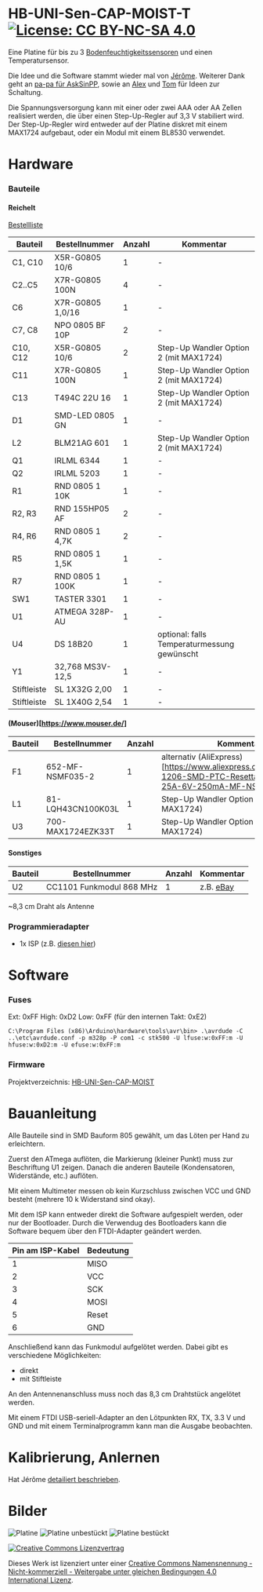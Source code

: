# HB-UNI-Sen-CAP-MOIST-T     [![License: CC BY-NC-SA 4.0](https://img.shields.io/badge/License-CC%20BY--NC--SA%204.0-lightgrey.svg)](https://creativecommons.org/licenses/by-nc-sa/4.0/)

Eine Platine für bis zu 3 [Bodenfeuchtigkeitssensoren](https://www.dfrobot.com/product-1385.html) und einen Temperatursensor.

Die Idee und die Software stammt wieder mal von [Jérôme](https://github.com/jp112sdl/HB-UNI-Sen-CAP-MOIST). Weiterer Dank geht an [pa-pa für AskSinPP](https://github.com/pa-pa/AskSinPP), sowie an [Alex](https://github.com/alexreinert) und [Tom](https://github.com/TomMajor) für Ideen zur Schaltung.

Die Spannungsversorgung kann mit einer oder zwei AAA oder AA Zellen realisiert werden, die über einen Step-Up-Regler auf 3,3 V stabiliert wird.
Der Step-Up-Regler wird entweder auf der Platine diskret mit einem MAX1724 aufgebaut, oder ein Modul mit einem BL8530 verwendet.


# Hardware

### Bauteile

#### Reichelt

[Bestellliste](https://www.reichelt.de/my/)

Bauteil                  | Bestellnummer    | Anzahl | Kommentar
------------------------ | ---------------- | ------ | ---------
C1, C10                  | X5R-G0805 10/6   |   1    | -
C2..C5                   | X7R-G0805 100N   |   4    | -
C6                       | X7R-G0805 1,0/16 |   1    | -
C7, C8                   | NPO 0805 BF 10P  |   2    | -
C10, C12                 | X5R-G0805 10/6   |   2    | Step-Up Wandler Option 2 (mit MAX1724)
C11                      | X7R-G0805 100N   |   1    | Step-Up Wandler Option 2 (mit MAX1724)
C13                      | T494C 22U 16     |   1    | Step-Up Wandler Option 2 (mit MAX1724)
D1                       | SMD-LED 0805 GN  |   1    | -
L2                       | BLM21AG 601      |   1    | Step-Up Wandler Option 2 (mit MAX1724)
Q1                       | IRLML 6344       |   1    | -
Q2                       | IRLML 5203       |   1    | -
R1                       | RND 0805 1 10K   |   1    | -
R2, R3                   | RND 155HP05 AF   |   2    | -
R4, R6                   | RND 0805 1 4,7K  |   2    | -
R5                       | RND 0805 1 1,5K  |   1    | -
R7                       | RND 0805 1 100K  |   1    | -
SW1                      | TASTER 3301      |   1    | -
U1                       | ATMEGA 328P-AU   |   1    | -
U4                       | DS 18B20         |   1    | optional: falls Temperaturmessung gewünscht
Y1                       | 32,768 MS3V-12,5 |   1    | -
Stiftleiste              | SL 1X32G 2,00    |   1    | -
Stiftleiste              | SL 1X40G 2,54    |   1    | -


#### (Mouser)[https://www.mouser.de/]

Bauteil                  | Bestellnummer     | Anzahl | Kommentar
------------------------ | ----------------- | ------ | ---------
F1                       | 652-MF-NSMF035-2  |   1    | alternativ (AliExpress)[https://www.aliexpress.com/item/50pcs-1206-SMD-PTC-Resettable-fuse-0-25A-6V-250mA-MF-NSMF025X-2/]
L1                       | 81-LQH43CN100K03L |   1    | Step-Up Wandler Option 2 (mit MAX1724)
U3                       | 700-MAX1724EZK33T |   1    | Step-Up Wandler Option 2 (mit MAX1724)


#### Sonstiges

Bauteil | Bestellnummer            | Anzahl | Kommentar
------- | ------------------------ | ------ | ---------
U2      | CC1101 Funkmodul 868 MHz |   1    | z.B. [eBay](https://www.ebay.de/itm/272455136087)

~8,3 cm Draht als Antenne


### Programmieradapter
- 1x ISP (z.B. [diesen hier](https://www.diamex.de/dxshop/USB-ISP-Programmer-fuer-Atmel-AVR-Rev2))


# Software

### Fuses
Ext:  0xFF
High: 0xD2
Low:  0xFF (für den internen Takt: 0xE2)

`C:\Program Files (x86)\Arduino\hardware\tools\avr\bin> .\avrdude -C ..\etc\avrdude.conf -p m328p -P com1 -c stk500 -U lfuse:w:0xFF:m -U hfuse:w:0xD2:m -U efuse:w:0xFF:m`


### Firmware

Projektverzeichnis: [HB-UNI-Sen-CAP-MOIST](https://github.com/jp112sdl/HB-UNI-Sen-CAP-MOIST)




# Bauanleitung

Alle Bauteile sind in SMD Bauform 805 gewählt, um das Löten per Hand zu erleichtern.

Zuerst den ATmega auflöten, die Markierung (kleiner Punkt) muss zur Beschriftung U1 zeigen.
Danach die anderen Bauteile (Kondensatoren, Widerstände, etc.) auflöten.

Mit einem Multimeter messen ob kein Kurzschluss zwischen VCC und GND besteht (mehrere 10 k Widerstand sind okay).

Mit dem ISP kann entweder direkt die Software aufgespielt werden, oder nur der Bootloader.
Durch die Verwendug des Bootloaders kann die Software bequem über den FTDI-Adapter geändert werden.

Pin am ISP-Kabel | Bedeutung
---------------- | ----------
1                | MISO
2                | VCC
3                | SCK
4                | MOSI
5                | Reset
6                | GND



Anschließend kann das Funkmodul aufgelötet werden. Dabei gibt es verschiedene Möglichkeiten:
- direkt
- mit Stiftleiste

An den Antennenanschluss muss noch das 8,3 cm Drahtstück angelötet werden.

Mit einem FTDI USB-seriell-Adapter an den Lötpunkten RX, TX, 3.3 V und GND und mit einem Terminalprogramm kann man die Ausgabe beobachten. 


# Kalibrierung, Anlernen

Hat Jérôme [detailiert beschrieben](https://github.com/jp112sdl/HB-UNI-Sen-CAP-MOIST#kalibrierung).


# Bilder

![Platine](https://github.com/stan23/myPCBs/blob/master/HB-UNI-Sen-CAP-MOIST-T/Images/HB-UNI-Sen-CAP-MOIST.png)
![Platine unbestückt](https://github.com/stan23/myPCBs/blob/master/HB-UNI-Sen-CAP-MOIST-T/Images/Platine_unbest%C3%BCckt.jpg)
![Platine bestückt](https://github.com/stan23/myPCBs/blob/master/HB-UNI-Sen-CAP-MOIST-T/Images/Platine_best%C3%BCckt.jpg)




[![Creative Commons Lizenzvertrag](https://i.creativecommons.org/l/by-nc-sa/4.0/88x31.png)](http://creativecommons.org/licenses/by-nc-sa/4.0/)

Dieses Werk ist lizenziert unter einer [Creative Commons Namensnennung - Nicht-kommerziell - Weitergabe unter gleichen Bedingungen 4.0 International Lizenz](http://creativecommons.org/licenses/by-nc-sa/4.0/).
